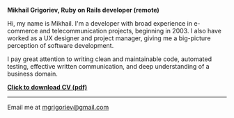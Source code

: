 **Mikhail Grigoriev, Ruby on Rails developer (remote)**

Hi, my name is Mikhail. I'm a developer with broad experience in e-commerce and telecommunication projects, beginning in 2003. I also have worked as a UX designer and project manager, giving me a big-picture perception of software development.

I pay great attention to writing clean and maintainable code, automated testing, effective written communication, and deep understanding of a business domain.

**[Click to download CV (pdf)](https://github.com/mgrigoriev/CV/raw/master/CV_Mikhail_Grigoriev_en.pdf)**


----

Email me at mgrigoriev@gmail.com
